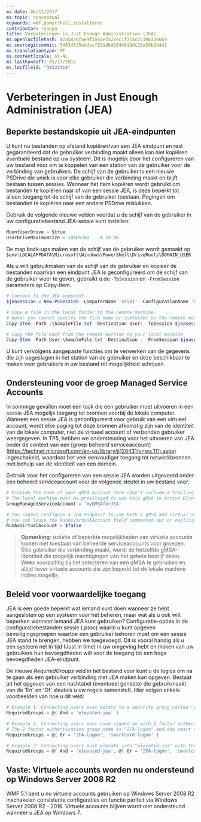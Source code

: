 ```yaml
---
ms.date: 06/12/2017
ms.topic: conceptual
keywords: wmf,powershell,installeren
contributor: ryanpu
title: Verbeteringen in Just Enough Administration (JEA)
ms.openlocfilehash: 47a58a6fae9f3a41ec527ec1f77ac1c196336669
ms.sourcegitcommit: 54534635eedacf531d8d6344019dc16a50b8b441
ms.translationtype: MT
ms.contentlocale: nl-NL
ms.lasthandoff: 05/17/2018
ms.locfileid: "34222414"
---
```

# <a name="improvements-to-just-enough-administration-jea"></a>Verbeteringen in Just Enough Administration (JEA)

## <a name="constrained-file-copy-tofrom-jea-endpoints"></a>Beperkte bestandskopie uit JEA-eindpunten

U kunt nu bestanden op afstand kopiëren/van een JEA eindpunt en rest gegarandeerd dat de gebruiker verbinding maakt alleen kan niet kopiëren *eventuele* bestand op uw systeem.
Dit is mogelijk door het configureren van uw bestand voor om te koppelen van een station van de gebruiker voor de verbinding van gebruikers.
De schijf van de gebruiker is een nieuwe PSDrive die uniek is voor elke gebruiker die verbinding maakt en blijft bestaan tussen sessies.
Wanneer het Item kopiëren wordt gebruikt om bestanden te kopiëren naar of van een sessie JEA, is deze beperkt tot alleen toegang tot de schijf van de gebruiker toestaan.
Pogingen om bestanden te kopiëren naar een andere PSDrive mislukken.

Gebruik de volgende nieuwe velden voordat u de schijf van de gebruiker in uw configuratiebestand JEA-sessie kunt instellen:

```powershell
MountUserDrive = $true
UserDriveMaximumSize = 10485760    # 10 MB
```

De map back-ups maken van de schijf van de gebruiker wordt gemaakt op `$env:LOCALAPPDATA\Microsoft\Windows\PowerShell\DriveRoots\DOMAIN_USER`

Als u wilt gebruikmaken van de schijf van de gebruiker en kopieer de bestanden naar/van een eindpunt JEA is geconfigureerd om de schijf van de gebruiker weer te geven, gebruikt u de `-ToSession` en `-FromSession` parameters op Copy-Item.

```powershell
# Connect to the JEA endpoint
$jeasession = New-PSSession -ComputerName 'srv01' -ConfigurationName 'UserDemo'

# Copy a file in the local folder to the remote machine.
# Note: you cannot specify the file name or subfolder on the remote machine. You must exactly type "User:"
Copy-Item -Path .\SampleFile.txt -Destination User: -ToSession $jeasession

# Copy the file back from the remote machine to your local machine
Copy-Item -Path User:\SampleFile.txt -Destination . -FromSession $jeasession
```

U kunt vervolgens aangepaste functies om te verwerken van de gegevens die zijn opgeslagen in het station van de gebruiker en deze beschikbaar te maken voor gebruikers in uw bestand rol mogelijkheid schrijven.

## <a name="support-for-group-managed-service-accounts"></a>Ondersteuning voor de groep Managed Service Accounts

In sommige gevallen moet een taak die een gebruiker moet uitvoeren in een sessie JEA mogelijk toegang tot bronnen voorbij de lokale computer.
Wanneer een sessie JEA is geconfigureerd voor gebruik van een virtueel account, wordt elke poging tot deze bronnen afkomstig zijn van de identiteit van de lokale computer, niet de virtueel account of verbonden gebruiker weergegeven.
In TP5, hebben we ondersteuning voor het uitvoeren van JEA onder de context van een [groep beheerd serviceaccount](https://technet.microsoft.com/en-us/library/jj128431(v=ws.11\).aspx) ingeschakeld, waardoor het veel eenvoudiger toegang tot netwerkbronnen met behulp van de identiteit van een domein.

Gebruik voor het configureren van een sessie JEA worden uitgevoerd onder een beheerd serviceaccount voor de volgende sleutel in uw bestand voor:

```powershell
# Provide the name of your gMSA account here (don't include a trailing $)
# The local machine must be privileged to use this gMSA in Active Directory
GroupManagedServiceAccount = 'myGMSAforJEA'

# You cannot configure a JEA endpoint to use both a gMSA and virtual account
# You can leave the RunAsVirtualAccount field commented out or explicitly set it to false
RunAsVirtualAccount = $false
```

> **Opmerking:** isolatie of beperkte mogelijkheden van virtuele accounts komen niet toestaan van beheerde serviceaccounts voor groepen.
> Elke gebruiker die verbinding maakt, wordt de hetzelfde gMSA-identiteit die mogelijk machtigingen van het gehele bedrijf delen.
> Wees voorzichtig bij het selecteren van een gMSA te gebruiken en altijd liever virtuele accounts die zijn beperkt tot de lokale machine indien mogelijk.

## <a name="conditional-access-policies"></a>Beleid voor voorwaardelijke toegang

JEA is een goede beperkt wat iemand kunt doen wanneer ze hebt aangesloten op een systeem voor het beheren, maar wat als u ook wilt beperken *wanneer* iemand JEA kunt gebruiken?
Configuratie-opties in de configuratiebestanden sessie (.pssc) waarin u kunt opgeven beveiligingsgroepen waartoe een gebruiker behoren moet om een sessie JEA stand te brengen, hebben we toegevoegd.
Dit is vooral handig als u een systeem net In tijd (Just in time) in uw omgeving hebt en maken van uw gebruikers hun bevoegdheden wilt voor de toegang tot een hoge bevoegdheden JEA-eindpunt.

De nieuwe *RequiredGroups* veld in het bestand voor kunt u de logica om na te gaan als een gebruiker verbinding met JEA maken kan opgeven.
Bestaat uit het opgeven van een hashtabel (eventueel geneste) die gebruikmaakt van de 'En' en 'Of' sleutels u uw regels samenstelt.
Hier volgen enkele voorbeelden van hoe u dit veld:

```powershell
# Example 1: Connecting users must belong to a security group called "elevated-jea"
RequiredGroups = @{ And = 'elevated-jea' }

# Example 2: Connecting users must have signed on with 2 factor authentication or a smart card
# The 2 factor authentication group name is "2FA-logon" and the smart card group name is "smartcard-logon"
RequiredGroups = @{ Or = '2FA-logon', 'smartcard-logon' }

# Example 3: Connecting users must elevate into "elevated-jea" with their JIT system and have logged on with 2FA or a smart card
RequiredGroups = @{ And = 'elevated-jea', @{ Or = '2FA-logon', 'smartcard-logon' }}
```

## <a name="fixed-virtual-accounts-are-now-supported-on-windows-server-2008-r2"></a>Vaste: Virtuele accounts worden nu ondersteund op Windows Server 2008 R2
WMF 5.1 bent u nu virtuele accounts gebruiken op Windows Server 2008 R2 inschakelen consistente configuraties en functie pariteit via Windows Server 2008 R2 - 2016.
Virtuele accounts blijven wordt niet ondersteund wanneer u JEA op Windows 7.
